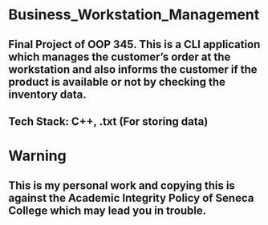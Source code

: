 # Business_Workstation_Management

## Final Project of OOP 345. This is a CLI application which manages the customer’s order at the workstation and also informs the customer if the product is available or not by checking the inventory data.

## Tech Stack: C++, .txt (For storing data)

# Warning

## This is my personal work and copying this is against the Academic Integrity Policy of Seneca College which may lead you in trouble.
